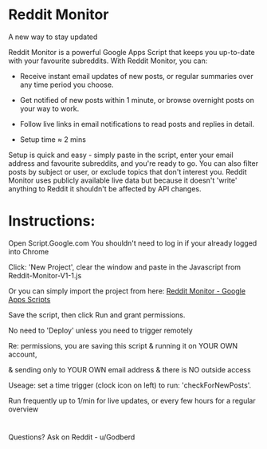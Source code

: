 # Reddit Monitor

A new way to stay updated

Reddit Monitor is a powerful Google Apps Script that keeps you up-to-date with your favourite subreddits. With Reddit Monitor, you can:

- Receive instant email updates of new posts, or regular summaries over any time period you choose.

- Get notified of new posts within 1 minute, or browse overnight posts on your way to work.

- Follow live links in email notifications to read posts and replies in detail.

- Setup time ≈ 2 mins

Setup is quick and easy - simply paste in the script, enter your email address and favourite subreddits, and you're ready to go. You can also filter posts by subject or user, or exclude topics that don't interest you. Reddit Monitor uses publicly available live data but because it doesn't 'write' anything to Reddit it shouldn't be affected by API changes.

# Instructions:

Open Script.Google.com  You shouldn't need to log in if your already logged into Chrome

Click: 'New Project', clear the window and paste in the Javascript from Reddit-Monitor-V1-1.js

Or you can simply import the project from here: <a href="https://script.google.com/d/1h7hTRlp1Tet7fFuBm9iuc4fIZeSTkX0rsM76scEzION9wx5S7GhDf9dm/edit?usp=sharing">  Reddit Monitor - Google Apps Scripts</a>

 Save the script, then click Run and grant permissions. 
 
 No need to 'Deploy' unless you need to trigger remotely
   
 Re: permissions, you are saving this script & running it on YOUR OWN account, 
 
 & sending only to YOUR OWN email address & there is NO outside access
 
 Useage: set a time trigger (clock icon on left) to run: 'checkForNewPosts'. 
 
 Run frequently up to 1/min for live updates, or every few hours for a regular overview
 # 
 Questions? Ask on Reddit - u/Godberd
